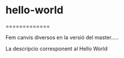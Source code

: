 # hello-world
=============

Fem canvis diversos en la versió del master.....

La descripcio corresponent al Hello World
